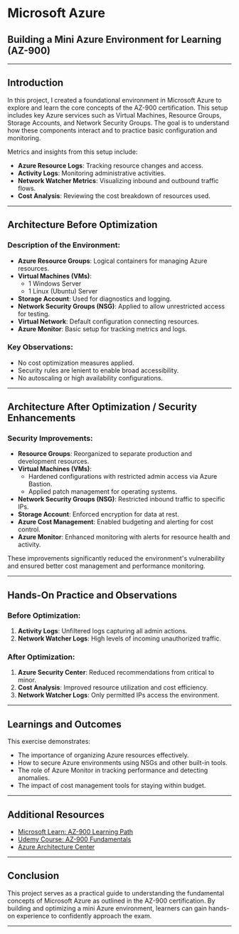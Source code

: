 # Microsoft Azure

## Building a Mini Azure Environment for Learning (AZ-900)

---

## Introduction

In this project, I created a foundational environment in Microsoft Azure to explore and learn the core concepts of the AZ-900 certification. This setup includes key Azure services such as Virtual Machines, Resource Groups, Storage Accounts, and Network Security Groups. The goal is to understand how these components interact and to practice basic configuration and monitoring. 

Metrics and insights from this setup include:
- **Azure Resource Logs**: Tracking resource changes and access.
- **Activity Logs**: Monitoring administrative activities.
- **Network Watcher Metrics**: Visualizing inbound and outbound traffic flows.
- **Cost Analysis**: Reviewing the cost breakdown of resources used.

---

## Architecture Before Optimization

### Description of the Environment:

- **Azure Resource Groups**: Logical containers for managing Azure resources.
- **Virtual Machines (VMs)**:
  - 1 Windows Server
  - 1 Linux (Ubuntu) Server
- **Storage Account**: Used for diagnostics and logging.
- **Network Security Groups (NSG)**: Applied to allow unrestricted access for testing.
- **Virtual Network**: Default configuration connecting resources.
- **Azure Monitor**: Basic setup for tracking metrics and logs.

### Key Observations:
- No cost optimization measures applied.
- Security rules are lenient to enable broad accessibility.
- No autoscaling or high availability configurations.

---

## Architecture After Optimization / Security Enhancements

### Security Improvements:
- **Resource Groups**: Reorganized to separate production and development resources.
- **Virtual Machines (VMs)**:
  - Hardened configurations with restricted admin access via Azure Bastion.
  - Applied patch management for operating systems.
- **Network Security Groups (NSG)**: Restricted inbound traffic to specific IPs.
- **Storage Account**: Enforced encryption for data at rest.
- **Azure Cost Management**: Enabled budgeting and alerting for cost control.
- **Azure Monitor**: Enhanced monitoring with alerts for resource health and activity.

These improvements significantly reduced the environment's vulnerability and ensured better cost management and performance monitoring.

---

## Hands-On Practice and Observations

### Before Optimization:
1. **Activity Logs**: Unfiltered logs capturing all admin actions.
2. **Network Watcher Logs**: High levels of incoming unauthorized traffic.

### After Optimization:
1. **Azure Security Center**: Reduced recommendations from critical to minor.
2. **Cost Analysis**: Improved resource utilization and cost efficiency.
3. **Network Watcher Logs**: Only permitted IPs access the environment.

---

## Learnings and Outcomes

This exercise demonstrates:
- The importance of organizing Azure resources effectively.
- How to secure Azure environments using NSGs and other built-in tools.
- The role of Azure Monitor in tracking performance and detecting anomalies.
- The impact of cost management tools for staying within budget.

---

## Additional Resources

- [Microsoft Learn: AZ-900 Learning Path](https://learn.microsoft.com/en-us/certifications/exams/az-900/)
- [Udemy Course: AZ-900 Fundamentals](https://www.udemy.com/course/az900-azure/)
- [Azure Architecture Center](https://learn.microsoft.com/en-us/azure/architecture/)

---

## Conclusion

This project serves as a practical guide to understanding the fundamental concepts of Microsoft Azure as outlined in the AZ-900 certification. By building and optimizing a mini Azure environment, learners can gain hands-on experience to confidently approach the exam.

---

